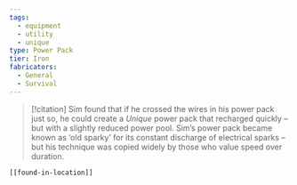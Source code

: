 ```yaml
---
tags:
  - equipment
  - utility
  - unique
type: Power Pack
tier: Iron
fabricators:
  - General
  - Survival
---
```

> [!citation]
> Sim found that if he crossed the wires in his power pack just so, he could create a *Unique* power pack that recharged quickly – but with a slightly reduced power pool. Sim’s power pack became known as ‘old sparky’ for its constant discharge of electrical sparks – but his technique was copied widely by those who value speed over duration.
```meta-bind-embed
[[found-in-location]]
```